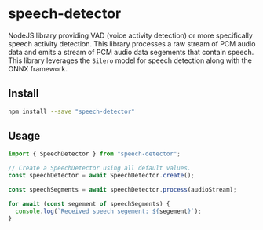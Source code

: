 # speech-detector

NodeJS library providing VAD (voice activity detection) or more specifically speech
activity detection. This library processes a raw stream of PCM audio data and
emits a stream of PCM audio data segements that contain speech. This library leverages
the `Silero` model for speech detection along with the ONNX framework.

## Install

```bash
npm install --save "speech-detector"
```

## Usage

```ts
import { SpeechDetector } from "speech-detector";

// Create a SpeechDetector using all default values.
const speechDetector = await SpeechDetector.create();

const speechSegments = await speechDetector.process(audioStream);

for await (const segement of speechSegments) {
  console.log(`Received speech segement: ${segement}`);
}
```
